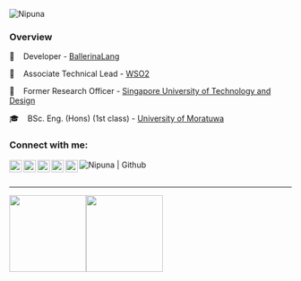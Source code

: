 <p align="left"> <img src="https://komarev.com/ghpvc/?username=NipunaRanasinghe&label=Profile%20views&color=0e75b6&style=flat" alt="Nipuna" /> </p>

### **Overview**
:dancer: &nbsp;&nbsp; Developer - [BallerinaLang](https://ballerina.io/) </pre>

:office: &nbsp;&nbsp; Associate Technical Lead - [WSO2](https://wso2.com/)

:microscope: &nbsp;&nbsp; Former Research Officer - [Singapore University of Technology and Design](https://www.sutd.edu.sg/)

:mortar_board: &nbsp;&nbsp; BSc. Eng. (Hons) (1st class) - [University of Moratuwa](https://uom.lk/)

### Connect with me:

[<img align="left" alt="Nipuna | LinkedIn" width="22px" src="https://cdn.jsdelivr.net/npm/simple-icons@v3/icons/linkedin.svg" />][linkedin]
[<img align="left" alt="Nipuna | Medium" width="22px" src="https://cdn.jsdelivr.net/npm/simple-icons@3.10.0/icons/medium.svg" />][medium]
[<img align="left" alt="Nipuna | Twitter" width="22px" src="https://cdn.jsdelivr.net/npm/simple-icons@3.10.0/icons/twitter.svg" />][twitter]
[<img align="left" alt="Nipuna | Instagram" width="22px" src="https://cdn.jsdelivr.net/npm/simple-icons@3.10.0/icons/instagram.svg" />][instagram]
[<img align="left" alt="Nipuna | Facebook" width="22px" src="https://cdn.jsdelivr.net/npm/simple-icons@3.10.0/icons/facebook.svg" />][facebook]
[<img align="left" alt="Nipuna | Github" src="https://img.shields.io/github/followers/NipunaRanasinghe?label=Follow&style=social" />][github]
</br>
</br>

---

<a href="https://www.adamalston.com/"><img height="137px" src="https://github-readme-stats.vercel.app/api?username=NipunaRanasinghe&hide_title=true&hide_border=true&show_icons=true&include_all_commits=true&count_private=true&line_height=21&text_color=000&icon_color=000&bg_color=0,ea6161,ffc64d,fffc4d,52fa5a&theme=graywhite" /><!-- wi*quL3fcV --><img height="137px" src="https://github-readme-stats.vercel.app/api/top-langs/?username=NipunaRanasinghe&hide=html&hide_title=true&hide_border=true&layout=compact&langs_count=6&exclude_repo=comp426,Redventures-Movie-Quotes&text_color=000&icon_color=fff&bg_color=0,52fa5a,4dfcff,c64dff&theme=graywhite" /></a>

[linkedin]: https://www.linkedin.com/in/nipunaranasinghe/
[medium]: https://medium.com/@nipunaranasinghe
[twitter]: https://twitter.com/indrachapa93
[instagram]: https://www.instagram.com/i_n_d_r_a_c_h_a_p_a/
[facebook]: https://www.facebook.com/nipuna3/
[github]: https://img.shields.io/github/followers/NipunaRanasinghe?label=Follow&style=social
